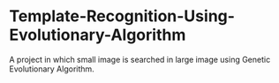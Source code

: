 # Template-Recognition-Using-Evolutionary-Algorithm
A project in which small image is searched in large image using Genetic Evolutionary Algorithm.
